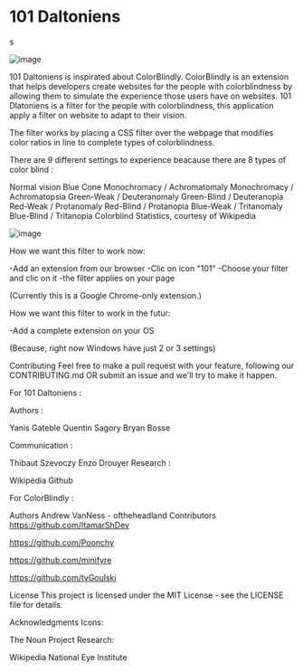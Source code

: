 <h1>101 Daltoniens</h1>s

![image](https://user-images.githubusercontent.com/59438459/135892169-a02da1d4-d7d1-4db5-9e04-a3f369e8e9f1.png)


101 Daltoniens is inspirated about ColorBlindly. ColorBlindly is an extension that helps developers create websites for the people with colorblindness by allowing them to simulate the experience those users have on websites. 101 Dlatoniens is a filter for the people with colorblindness, this application apply a filter on website to adapt to their vision.

The filter works by placing a CSS filter over the webpage that modifies color ratios in line to complete types of colorblindness.

There are 9 different settings to experience beacause there are 8 types of color blind :

Normal vision
Blue Cone Monochromacy / Achromatomaly
Monochromacy / Achromatopsia
Green-Weak / Deuteranomaly
Green-Blind / Deuteranopia
Red-Weak / Protanomaly
Red-Blind / Protanopia
Blue-Weak / Tritanomaly
Blue-Blind / Tritanopia
Colorblind Statistics, courtesy of Wikipedia


![image](https://user-images.githubusercontent.com/59438459/135892104-791b5b80-ce6f-4f1f-bada-1dc4e48bcb43.png)


How we want this filter to work now:

-Add an extension from our browser
-Clic on icon "101"
-Choose your filter and clic on it
-the filter applies on your page

(Currently this is a Google Chrome-only extension.)



How we want this filter to work in the futur:

-Add a complete extension on your OS

(Because, right now Windows have just 2 or 3 settings)

Contributing
Feel free to make a pull request with your feature, following our CONTRIBUTING.md OR submit an issue and we'll try to make it happen.

For 101 Daltoniens :

Authors :

Yanis Gateble
Quentin Sagory
Bryan Bosse

Communication :

Thibaut Szevoczy
Enzo Drouyer
Research : 

Wikipédia
Github

For ColorBlindly : 

Authors
Andrew VanNess - oftheheadland
Contributors
https://github.com/ItamarShDev

https://github.com/Poonchy

https://github.com/minifyre

https://github.com/tyGoulski

License
This project is licensed under the MIT License - see the LICENSE file for details.

Acknowledgments
Icons:

The Noun Project
Research:

Wikipedia
National Eye Institute
